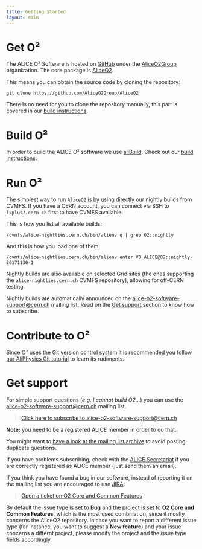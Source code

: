 ```yaml
---
title: Getting Started
layout: main
---
```


Get O²
======

The ALICE O² Software is hosted on [GitHub](https://github.com) under the
[AliceO2Group](https://github.com/AliceO2Group/) organization. The core package is
[AliceO2](https://github.com/AliceO2Group/AliceO2).

This means you can obtain the source code by cloning the repository:

    git clone https://github.com/AliceO2Group/AliceO2

There is no need for you to clone the repository manually, this part is covered in our
[build instructions](#build-o).


Build O²
========

In order to build the ALICE O² software we use [aliBuild](https://alisw.github.io/alibuild). Check
out our [build instructions](https://alice-doc.github.io/alice-analysis-tutorial/building/).


Run O²
======

The simplest way to run `AliceO2` is by using directly our nightly builds from CVMFS. If you have a
CERN account, you can connect via SSH to `lxplus7.cern.ch` first to have CVMFS available.

This is how you list all available builds:

    /cvmfs/alice-nightlies.cern.ch/bin/alienv q | grep O2::nightly

And this is how you load one of them:

    /cvmfs/alice-nightlies.cern.ch/bin/alienv enter VO_ALICE@O2::nightly-20171130-1

Nightly builds are also available on selected Grid sites (the ones supporting the
`alice-nightlies.cern.ch` CVMFS repository), allowing for off-CERN testing.

Nightly builds are automatically announced on the <alice-o2-software-support@cern.ch> mailing list.
Read on the [Get support](#get-support) section to know how to subscribe.


Contribute to O²
================

Since O² uses the Git version control system it is recommended you follow [our AliPhysics Git
tutorial](http://alisw.github.io/git-tutorial/) to learn its rudiments.


Get support
===========

For simple support questions (_e.g. I cannot build O2..._) you can use the
<alice-o2-software-support@cern.ch> mailing list.

> [Click here to subscribe to alice-o2-software-support@cern.ch](https://e-groups.cern.ch/e-groups/EgroupsSubscription.do?egroupName=alice-o2-software-support)

**Note:** you need to be a registered ALICE member in order to do that.

You might want to [have a look at the mailing list archive](https://groups.cern.ch/group/alice-o2-software-support)
to avoid posting duplicate questions.

If you have problems subscribing, check with the [ALICE Secretariat](mailto:alice.secretariat@cern.ch)
if you are correctly registered as ALICE member (just send them an email).

If you think you have found a bug in our software, instead of reporting it on the mailing list you
are encouraged to use [JIRA](https://alice.its.cern.ch):

> [Open a ticket on O2 Core and Common Features](https://alice.its.cern.ch/jira/secure/CreateIssue.jspa?pid=11201)

By default the issue type is set to **Bug** and the project is set to **O2 Core and Common
Features**, which is the most used combination, since it mostly concerns the AliceO2 repository. In
case you want to report a different issue type (for instance, you want to suggest a **New feature**)
and your issue concerns a differnt project, please modify the project and the issue type fields
accordingly.
